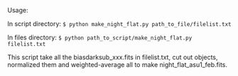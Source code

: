 
Usage:

In script directory:
`$ python make_night_flat.py path_to_file/filelist.txt`

In files directory:
`$ python path_to_script/make_night_flat.py filelist.txt`

This script take all the biasdarksub_xxx.fits in filelist.txt, cut out objects, normalized them and weighted-average all to make night_flat_asu1_feb.fits.



